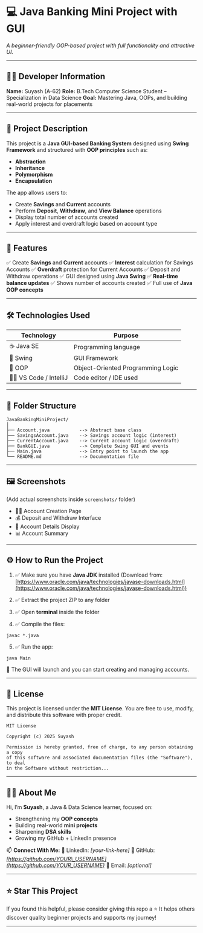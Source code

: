 # 💻 Java Banking Mini Project with GUI

*A beginner-friendly OOP-based project with full functionality and attractive UI.*

---

## 👨‍💻 Developer Information

**Name:** Suyash (A-62)
**Role:** B.Tech Computer Science Student – Specialization in Data Science
**Goal:** Mastering Java, OOPs, and building real-world projects for placements

---

## 📝 Project Description

This project is a **Java GUI-based Banking System** designed using **Swing Framework** and structured with **OOP principles** such as:

* **Abstraction**
* **Inheritance**
* **Polymorphism**
* **Encapsulation**

The app allows users to:

* Create **Savings** and **Current** accounts
* Perform **Deposit**, **Withdraw**, and **View Balance** operations
* Display total number of accounts created
* Apply interest and overdraft logic based on account type

---

## 🎯 Features

✅ Create **Savings** and **Current** accounts
✅ **Interest** calculation for Savings Accounts
✅ **Overdraft** protection for Current Accounts
✅ Deposit and Withdraw operations
✅ GUI designed using **Java Swing**
✅ **Real-time balance updates**
✅ Shows number of accounts created
✅ Full use of **Java OOP concepts**

---

## 🛠️ Technologies Used

| Technology               | Purpose                           |
| ------------------------ | --------------------------------- |
| ☕ Java SE                | Programming language              |
| 🎨 Swing                 | GUI Framework                     |
| 🧠 OOP                   | Object-Oriented Programming Logic |
| 🧑‍💻 VS Code / IntelliJ | Code editor / IDE used            |

---

## 📁 Folder Structure

```
JavaBankingMiniProject/
│
├── Account.java           --> Abstract base class
├── SavingsAccount.java    --> Savings account logic (interest)
├── CurrentAccount.java    --> Current account logic (overdraft)
├── BankGUI.java           --> Complete Swing GUI and events
├── Main.java              --> Entry point to launch the app
└── README.md              --> Documentation file
```

---

## 🖼️ Screenshots

(Add actual screenshots inside `screenshots/` folder)

* 👨‍💼 Account Creation Page
* 💰 Deposit and Withdraw Interface
* 📄 Account Details Display
* 📊 Account Summary

---

## ⚙️ How to Run the Project

1. ✅ Make sure you have **Java JDK** installed
   (Download from: [https://www.oracle.com/java/technologies/javase-downloads.html](https://www.oracle.com/java/technologies/javase-downloads.html))

2. ✅ Extract the project ZIP to any folder

3. ✅ Open **terminal** inside the folder

4. ✅ Compile the files:

```
javac *.java
```

5. ✅ Run the app:

```
java Main
```

📌 The GUI will launch and you can start creating and managing accounts.

---

## 📜 License

This project is licensed under the **MIT License**.
You are free to use, modify, and distribute this software with proper credit.

```
MIT License

Copyright (c) 2025 Suyash

Permission is hereby granted, free of charge, to any person obtaining a copy
of this software and associated documentation files (the "Software"), to deal
in the Software without restriction...
```

---

## 🙋‍♂️ About Me

Hi, I’m **Suyash**, a Java & Data Science learner, focused on:

* Strengthening my **OOP concepts**
* Building real-world **mini projects**
* Sharpening **DSA skills**
* Growing my GitHub + LinkedIn presence

📫 **Connect With Me:**
🔗 LinkedIn: *\[your-link-here]*
🐙 GitHub: *[https://github.com/YOUR\_USERNAME](https://github.com/YOUR_USERNAME)*
📧 Email: *\[optional]*

---

## ⭐ Star This Project

If you found this helpful, please consider giving this repo a ⭐
It helps others discover quality beginner projects and supports my journey!

---
